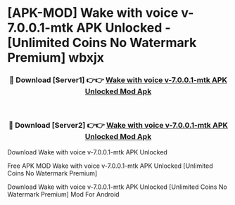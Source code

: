 # [APK-MOD] Wake with voice v-7.0.0.1-mtk APK Unlocked - [Unlimited Coins No Watermark Premium] wbxjx



<div align="center">
<h3>🔴 Download [Server1] 👉👉 <a href="https://momento.my/?title=Wake_with_voice_v-7.0.0.1-mtk_APK_Unlocked">Wake with voice v-7.0.0.1-mtk APK Unlocked Mod Apk</a></h3><br>

<h3>🔴 Download [Server2] 👉👉 <a href="https://momento.my/?title=Wake_with_voice_v-7.0.0.1-mtk_APK_Unlocked">Wake with voice v-7.0.0.1-mtk APK Unlocked Mod Apk</a></h3>
</div>



Download Wake with voice v-7.0.0.1-mtk APK Unlocked 

Free APK MOD Wake with voice v-7.0.0.1-mtk APK Unlocked [Unlimited Coins No Watermark Premium]

Download Wake with voice v-7.0.0.1-mtk APK Unlocked [Unlimited Coins No Watermark Premium] Mod For Android
